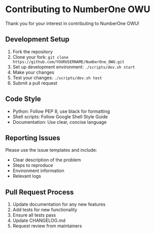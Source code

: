 # Contributing to NumberOne OWU

Thank you for your interest in contributing to NumberOne OWU!

## Development Setup

1. Fork the repository
2. Clone your fork: `git clone https://github.com/YOURUSERNAME/NumberOne_OWU.git`
3. Set up development environment: `./scripts/dev.sh start`
4. Make your changes
5. Test your changes: `./scripts/dev.sh test`
6. Submit a pull request

## Code Style

- Python: Follow PEP 8, use black for formatting
- Shell scripts: Follow Google Shell Style Guide
- Documentation: Use clear, concise language

## Reporting Issues

Please use the issue templates and include:
- Clear description of the problem
- Steps to reproduce
- Environment information
- Relevant logs

## Pull Request Process

1. Update documentation for any new features
2. Add tests for new functionality
3. Ensure all tests pass
4. Update CHANGELOG.md
5. Request review from maintainers
